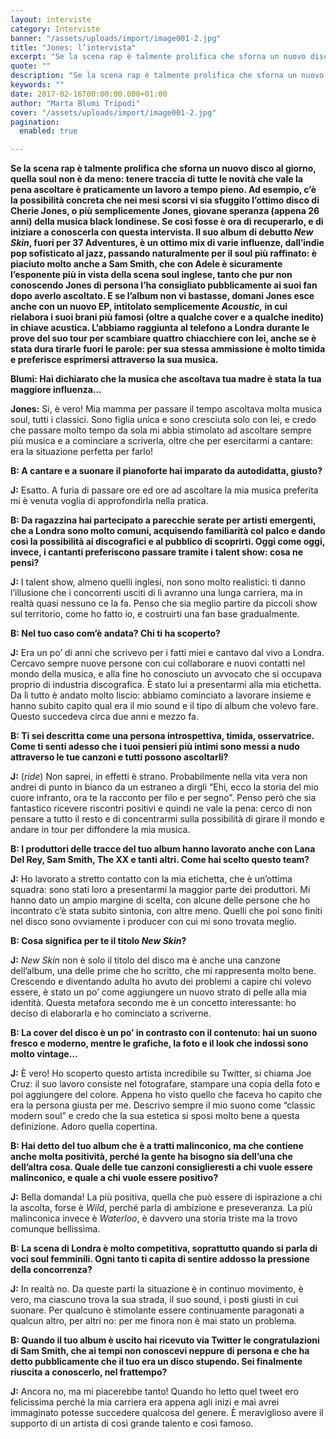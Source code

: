 ```yaml
---
layout: interviste
category: Interviste
banner: "/assets/uploads/import/image001-2.jpg"
title: "Jones: l’intervista"
excerpt: "Se la scena rap è talmente prolifica che sforna un nuovo disco al giorno, quella soul non è da meno: tenere traccia di tutte le novità che vale la pena ascoltare è praticamente un lavoro a tempo pieno. Ad esempio, c’è la possibilità concreta che nei mesi scorsi vi sia sfuggito l’ottimo disco di Cherie…"
quote: ""
description: "Se la scena rap è talmente prolifica che sforna un nuovo disco al giorno, quella soul non è da meno: tenere traccia di tutte le novità che vale la pena ascoltare è praticamente un lavoro a tempo pieno. Ad esempio, c’è la possibilità concreta che nei mesi scorsi vi sia sfuggito l’ottimo disco di Cherie…"
keywords: ""
date: 2017-02-16T00:00:00.000+01:00
author: "Marta Blumi Tripodi"
cover: "/assets/uploads/import/image001-2.jpg"
pagination:
  enabled: true

---
```


**Se la scena rap è talmente prolifica che sforna un nuovo disco al giorno, quella soul non è da meno: tenere traccia di tutte le novità che vale la pena ascoltare è praticamente un lavoro a tempo pieno. Ad esempio, c’è la possibilità concreta che nei mesi scorsi vi sia sfuggito l’ottimo disco di Cherie Jones, o più semplicemente Jones, giovane speranza (appena 26 anni) della musica black londinese. Se così fosse è ora di recuperarlo, e di iniziare a conoscerla con questa intervista. Il suo album di debutto _New Skin_, fuori per 37 Adventures, è un ottimo mix di varie influenze, dall’indie pop sofisticato al jazz, passando naturalmente per il soul più raffinato: è piaciuto molto anche a Sam Smith, che con Adele è sicuramente l’esponente più in vista della scena soul inglese, tanto che pur non conoscendo Jones di persona l’ha consigliato pubblicamente ai suoi fan dopo averlo ascoltato. E se l’album non vi bastasse, domani Jones esce anche con un nuovo EP, intitolato semplicemente _Acoustic,_ in cui rielabora i suoi brani più famosi (oltre a qualche cover e a qualche inedito) in chiave acustica. L’abbiamo raggiunta al telefono a Londra durante le prove del suo tour per scambiare quattro chiacchiere con lei, anche se è stata dura tirarle fuori le parole: per sua stessa ammissione è molto timida e preferisce esprimersi attraverso la sua musica.**

**Blumi: Hai dichiarato che la musica che ascoltava tua madre è stata la tua maggiore influenza…**

**Jones:** Sì, è vero! Mia mamma per passare il tempo ascoltava molta musica soul, tutti i classici. Sono figlia unica e sono cresciuta solo con lei, e credo che passare molto tempo da sola mi abbia stimolato ad ascoltare sempre più musica e a cominciare a scriverla, oltre che per esercitarmi a cantare: era la situazione perfetta per farlo!

**B: A cantare e a suonare il pianoforte hai imparato da autodidatta, giusto?**

**J:** Esatto. A furia di passare ore ed ore ad ascoltare la mia musica preferita mi è venuta voglia di approfondirla nella pratica.

**B: Da ragazzina hai partecipato a parecchie serate per artisti emergenti, che a Londra sono molto comuni, acquisendo familiarità col palco e dando così la possibilità ai discografici e al pubblico di scoprirti. Oggi come oggi, invece, i cantanti preferiscono passare tramite i talent show: cosa ne pensi?**

**J:** I talent show, almeno quelli inglesi, non sono molto realistici: ti danno l’illusione che i concorrenti usciti di lì avranno una lunga carriera, ma in realtà quasi nessuno ce la fa. Penso che sia meglio partire da piccoli show sul territorio, come ho fatto io, e costruirti una fan base gradualmente.

**B: Nel tuo caso com’è andata? Chi ti ha scoperto?**

**J:** Era un po’ di anni che scrivevo per i fatti miei e cantavo dal vivo a Londra. Cercavo sempre nuove persone con cui collaborare e nuovi contatti nel mondo della musica, e alla fine ho conosciuto un avvocato che si occupava proprio di industria discografica. È stato lui a presentarmi alla mia etichetta. Da lì tutto è andato molto liscio: abbiamo cominciato a lavorare insieme e hanno subito capito qual era il mio sound e il tipo di album che volevo fare. Questo succedeva circa due anni e mezzo fa.

**B: Ti sei descritta come una persona introspettiva, timida, osservatrice. Come ti senti adesso che i tuoi pensieri più intimi sono messi a nudo attraverso le tue canzoni e tutti possono ascoltarli?**

**J:** (_ride_) Non saprei, in effetti è strano. Probabilmente nella vita vera non andrei di punto in bianco da un estraneo a dirgli “Ehi, ecco la storia del mio cuore infranto, ora te la racconto per filo e per segno”. Penso però che sia fantastico ricevere riscontri positivi e quindi ne vale la pena: cerco di non pensare a tutto il resto e di concentrarmi sulla possibilità di girare il mondo e andare in tour per diffondere la mia musica.

**B: I produttori delle tracce del tuo album hanno lavorato anche con Lana Del Rey, Sam Smith, The XX e tanti altri. Come hai scelto questo team?**

**J:** Ho lavorato a stretto contatto con la mia etichetta, che è un’ottima squadra: sono stati loro a presentarmi la maggior parte dei produttori. Mi hanno dato un ampio margine di scelta, con alcune delle persone che ho incontrato c’è stata subito sintonia, con altre meno. Quelli che poi sono finiti nel disco sono ovviamente i producer con cui mi sono trovata meglio.

**B: Cosa significa per te il titolo _New Skin_?**

**J:** _New Skin_ non è solo il titolo del disco ma è anche una canzone dell’album, una delle prime che ho scritto, che mi rappresenta molto bene. Crescendo e diventando adulta ho avuto dei problemi a capire chi volevo essere, è stato un po’ come aggiungere un nuovo strato di pelle alla mia identità. Questa metafora secondo me è un concetto interessante: ho deciso di elaborarla e ho cominciato a scriverne.

**B: La cover del disco è un po’ in contrasto con il contenuto: hai un suono fresco e moderno, mentre le grafiche, la foto e il look che indossi sono molto vintage…**

**J:** È vero! Ho scoperto questo artista incredibile su Twitter, si chiama Joe Cruz: il suo lavoro consiste nel fotografare, stampare una copia della foto e poi aggiungere del colore. Appena ho visto quello che faceva ho capito che era la persona giusta per me. Descrivo sempre il mio suono come “classic modern soul” e credo che la sua estetica si sposi molto bene a questa definizione. Adoro quella copertina.

**B: Hai detto del tuo album che è a tratti malinconico, ma che contiene anche molta positività, perché la gente ha bisogno sia dell’una che dell’altra cosa. Quale delle tue canzoni consiglieresti a chi vuole essere malinconico, e quale a chi vuole essere positivo?**

**J:** Bella domanda! La più positiva, quella che può essere di ispirazione a chi la ascolta, forse è _Wild_, perché parla di ambizione e preseveranza. La più malinconica invece è _Waterloo_, è davvero una storia triste ma la trovo comunque bellissima.

**B: La scena di Londra è molto competitiva, soprattutto quando si parla di voci soul femminili. Ogni tanto ti capita di sentire addosso la pressione della concorrenza?**

**J:** In realtà no. Da queste parti la situazione è in continuo movimento, è vero, ma ciascuno trova la sua strada, il suo sound, i posti giusti in cui suonare. Per qualcuno è stimolante essere continuamente paragonati a qualcun altro, per altri no: per me finora non è mai stato un problema.

**B: Quando il tuo album è uscito hai ricevuto via Twitter le congratulazioni di Sam Smith, che ai tempi non conoscevi neppure di persona e che ha detto pubblicamente che il tuo era un disco stupendo. Sei finalmente riuscita a conoscerlo, nel frattempo?**

**J:** Ancora no, ma mi piacerebbe tanto! Quando ho letto quel tweet ero felicissima perché la mia carriera era appena agli inizi e mai avrei immaginato potesse succedere qualcosa del genere. È meraviglioso avere il supporto di un artista di così grande talento e così famoso.